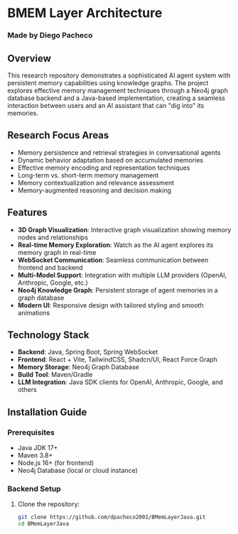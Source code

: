 # BMEM Layer Architecture

### Made by Diego Pacheco

## Overview
This research repository demonstrates a sophisticated AI agent system with persistent memory capabilities using knowledge graphs. The project explores effective memory management techniques through a Neo4j graph database backend and a Java-based implementation, creating a seamless interaction between users and an AI assistant that can "dig into" its memories.

## Research Focus Areas
- Memory persistence and retrieval strategies in conversational agents
- Dynamic behavior adaptation based on accumulated memories
- Effective memory encoding and representation techniques
- Long-term vs. short-term memory management
- Memory contextualization and relevance assessment
- Memory-augmented reasoning and decision making

## Features
- **3D Graph Visualization**: Interactive graph visualization showing memory nodes and relationships
- **Real-time Memory Exploration**: Watch as the AI agent explores its memory graph in real-time
- **WebSocket Communication**: Seamless communication between frontend and backend
- **Multi-Model Support**: Integration with multiple LLM providers (OpenAI, Anthropic, Google, etc.)
- **Neo4j Knowledge Graph**: Persistent storage of agent memories in a graph database
- **Modern UI**: Responsive design with tailored styling and smooth animations

## Technology Stack
- **Backend**: Java, Spring Boot, Spring WebSocket
- **Frontend**: React + Vite, TailwindCSS, Shadcn/UI, React Force Graph
- **Memory Storage**: Neo4j Graph Database
- **Build Tool**: Maven/Gradle
- **LLM Integration**: Java SDK clients for OpenAI, Anthropic, Google, and others

## Installation Guide

### Prerequisites
- Java JDK 17+
- Maven 3.8+ 
- Node.js 16+ (for frontend)
- Neo4j Database (local or cloud instance)

### Backend Setup
1. Clone the repository:
   ```bash
   git clone https://github.com/dpacheco2001/BMemLayerJava.git
   cd BMemLayerJava
